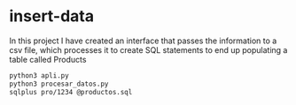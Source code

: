 # insert-data
In this project I have created an interface that passes the information to a csv file, which processes it to create SQL statements to end up populating a table called Products

```bash
python3 apli.py
python3 procesar_datos.py
sqlplus pro/1234 @productos.sql
```
